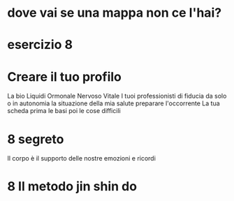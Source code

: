 # dove vai se una mappa non ce l'hai? 


# esercizio 8 

# Creare il tuo profilo 

La bio
Liquidi
Ormonale
Nervoso 
Vitale
I tuoi professionisti di fiducia da solo o in autonomia la situazione della mia salute preparare l'occorrente
La tua scheda prima le basi poi le cose difficili


# 8 segreto

Il corpo è il supporto delle nostre emozioni e ricordi

# 8 Il metodo jin shin do

<!--stackedit_data:
eyJoaXN0b3J5IjpbMjA4ODMwNTAxNSwxNTk1NDUyODY0LC01Nz
kwMzQ0NzRdfQ==
-->